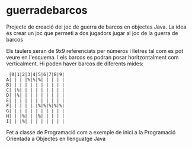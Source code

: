 guerradebarcos
==============

Projecte de creació del joc de guerra de barcos en objectes Java. La idea és 
crear un joc que permeti a dos jugadors jugar al joc de la guerra de barcos

Els taulers seran de 9x9 referenciats per números i lletres tal com es pot 
veure en l'esquema. I els barcos es podran posar horitzontalment com 
verticalment. Hi poden haver barcos de diferents mides:

     |0|1|2|3|4|5|6|7|8|9|
    A| | | |%|%|%| | | | |
    B| | | | | | | | | | |
    C| |%| | | | | | | | |
    D| |%| | | | | | | | | 
    E| | | | | | | | | | | 
    F| | | | | |%|%|%|%|%| 
    G| | | | | | | | | | | 
    H| | |%| | |%| | | | | 
    I| | |%| | | | | | | | 

Fet a classe de Programació com a exemple de inici a la Programació Orientada a Objectes en
llenguatge Java

